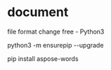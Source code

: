 # document
file format change free - Python3

python3 -m ensurepip --upgrade

pip install aspose-words
